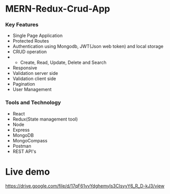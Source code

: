 # MERN-Redux-Crud-App
### Key Features
- Single Page Application
- Protected Routes
- Authentication using Mongodb, JWT(Json web token) and local storage
- CRUD operation
- * Create, Read, Update, Delete and Search
- Responsive
- Validation server side
- Validation client side
- Pagination
- User Management
### Tools and Technology
- React
- Redux(State management tool)
- Node
- Express
- MongoDB
- MongoCompass
- Postman
- REST API's




# Live demo
https://drive.google.com/file/d/17qF61vvYdghemyIs3CIsyvY6_R_D-kJ3/view
